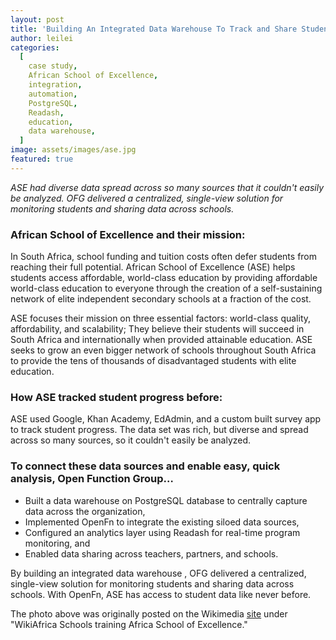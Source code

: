 ```yaml
---
layout: post
title: 'Building An Integrated Data Warehouse To Track and Share Student Performance for African School of Excellence'
author: leilei
categories:
  [
    case study,
    African School of Excellence,
    integration,
    automation,
    PostgreSQL,
    Readash,
    education,
    data warehouse,
  ]
image: assets/images/ase.jpg
featured: true
---
```


_ASE had diverse data spread across so many sources that it couldn't easily be analyzed. OFG delivered a centralized, single-view solution for monitoring students and sharing data across schools._

### African School of Excellence and their mission:

In South Africa, school funding and tuition costs often defer students from reaching their full potential. African School of Excellence (ASE) helps students access affordable, world-class education by providing affordable world-class education to everyone through the creation of a self-sustaining network of elite independent secondary schools at a fraction of the cost. 

ASE focuses their mission on three essential factors: world-class quality, affordability, and scalability; They believe their students will succeed in South Africa and internationally when provided attainable education. ASE seeks to grow an even bigger network of schools throughout South Africa to provide the tens of thousands of disadvantaged students with elite education. 

### How ASE tracked student progress before:

ASE used Google, Khan Academy, EdAdmin, and a custom built survey app to track student progress. The data set was rich, but diverse and spread across so many sources, so it couldn't easily be analyzed. 

### To connect these data sources and enable easy, quick analysis, Open Function Group…

- Built a data warehouse on PostgreSQL database to centrally capture data across the organization, 
- Implemented OpenFn to integrate the existing siloed data sources, 
- Configured an analytics layer using Readash for real-time program monitoring, and 
- Enabled data sharing across teachers, partners, and schools. 

By building an integrated data warehouse , OFG delivered a centralized, single-view solution for monitoring students and sharing data across schools. With OpenFn, ASE has  access to student data like never before. 

The photo above was originally posted on the Wikimedia [site](https://commons.wikimedia.org/wiki/File:WikiAfrica_Schools_training_African_School_for_Excellence_(23).jpg) under "WikiAfrica Schools training Africa School of Excellence."


